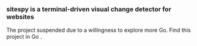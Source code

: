 ### sitespy is a terminal-driven visual change detector for websites

The project suspended due to a willingness to explore more Go. Find this project in Go [<here>](https://github.com/albski/deltasite).
